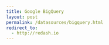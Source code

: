 ```yaml
---
title: Google BigQuery
layout: post
permalink: /datasources/bigquery.html
redirect_to:
  - http://redash.io
---
```


